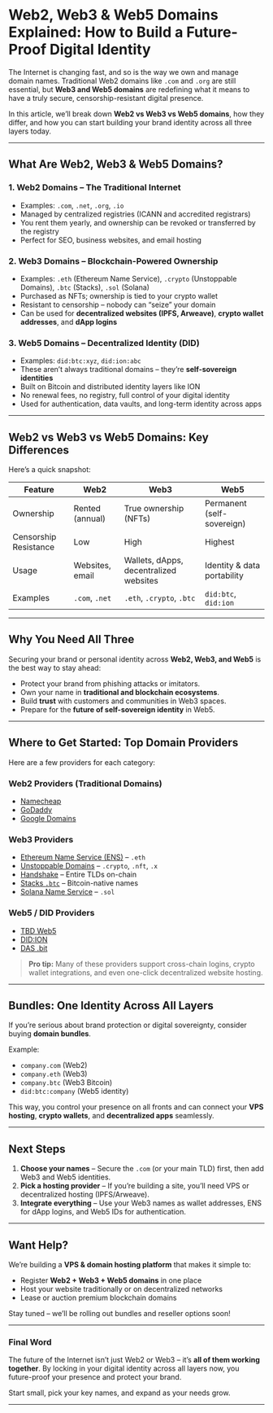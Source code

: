 # **Web2, Web3 & Web5 Domains Explained: How to Build a Future-Proof Digital Identity**

The Internet is changing fast, and so is the way we own and manage domain names. Traditional Web2 domains like `.com` and `.org` are still essential, but **Web3 and Web5 domains** are redefining what it means to have a truly secure, censorship-resistant digital presence.

In this article, we’ll break down **Web2 vs Web3 vs Web5 domains**, how they differ, and how you can start building your brand identity across all three layers today.

---

## **What Are Web2, Web3 & Web5 Domains?**

### **1. Web2 Domains – The Traditional Internet**

* Examples: `.com`, `.net`, `.org`, `.io`
* Managed by centralized registries (ICANN and accredited registrars)
* You rent them yearly, and ownership can be revoked or transferred by the registry
* Perfect for SEO, business websites, and email hosting

### **2. Web3 Domains – Blockchain-Powered Ownership**

* Examples: `.eth` (Ethereum Name Service), `.crypto` (Unstoppable Domains), `.btc` (Stacks), `.sol` (Solana)
* Purchased as NFTs; ownership is tied to your crypto wallet
* Resistant to censorship – nobody can “seize” your domain
* Can be used for **decentralized websites (IPFS, Arweave)**, **crypto wallet addresses**, and **dApp logins**

### **3. Web5 Domains – Decentralized Identity (DID)**

* Examples: `did:btc:xyz`, `did:ion:abc`
* These aren’t always traditional domains – they’re **self-sovereign identities**
* Built on Bitcoin and distributed identity layers like ION
* No renewal fees, no registry, full control of your digital identity
* Used for authentication, data vaults, and long-term identity across apps

---

## **Web2 vs Web3 vs Web5 Domains: Key Differences**

Here’s a quick snapshot:

| **Feature**           | **Web2**        | **Web3**                               | **Web5**                    |
| --------------------- | --------------- | -------------------------------------- | --------------------------- |
| Ownership             | Rented (annual) | True ownership (NFTs)                  | Permanent (self-sovereign)  |
| Censorship Resistance | Low             | High                                   | Highest                     |
| Usage                 | Websites, email | Wallets, dApps, decentralized websites | Identity & data portability |
| Examples              | `.com`, `.net`  | `.eth`, `.crypto`, `.btc`              | `did:btc`, `did:ion`        |

---

## **Why You Need All Three**

Securing your brand or personal identity across **Web2, Web3, and Web5** is the best way to stay ahead:

* Protect your brand from phishing attacks or imitators.
* Own your name in **traditional and blockchain ecosystems**.
* Build **trust** with customers and communities in Web3 spaces.
* Prepare for the **future of self-sovereign identity** in Web5.

---

## **Where to Get Started: Top Domain Providers**

Here are a few providers for each category:

### **Web2 Providers (Traditional Domains)**

* [Namecheap](https://namecheap.com)
* [GoDaddy](https://godaddy.com)
* [Google Domains](https://domains.google)

### **Web3 Providers**

* [Ethereum Name Service (ENS)](https://ens.domains) – `.eth`
* [Unstoppable Domains](https://unstoppabledomains.com) – `.crypto`, `.nft`, `.x`
* [Handshake](https://handshake.org) – Entire TLDs on-chain
* [Stacks `.btc`](https://btc.us) – Bitcoin-native names
* [Solana Name Service](https://bonfida.org) – `.sol`

### **Web5 / DID Providers**

* [TBD Web5](https://developer.tbd.website/projects/web5/)
* [DID\:ION](https://identity.foundation/ion/)
* [DAS .bit](https://did.id/)

> **Pro tip:** Many of these providers support cross-chain logins, crypto wallet integrations, and even one-click decentralized website hosting.

---

## **Bundles: One Identity Across All Layers**

If you’re serious about brand protection or digital sovereignty, consider buying **domain bundles**.

Example:

* `company.com` (Web2)
* `company.eth` (Web3)
* `company.btc` (Web3 Bitcoin)
* `did:btc:company` (Web5 identity)

This way, you control your presence on all fronts and can connect your **VPS hosting**, **crypto wallets**, and **decentralized apps** seamlessly.

---

## **Next Steps**

1. **Choose your names** – Secure the `.com` (or your main TLD) first, then add Web3 and Web5 identities.
2. **Pick a hosting provider** – If you’re building a site, you’ll need VPS or decentralized hosting (IPFS/Arweave).
3. **Integrate everything** – Use your Web3 names as wallet addresses, ENS for dApp logins, and Web5 IDs for authentication.

---

## **Want Help?**

We’re building a **VPS & domain hosting platform** that makes it simple to:

* Register **Web2 + Web3 + Web5 domains** in one place
* Host your website traditionally or on decentralized networks
* Lease or auction premium blockchain domains

Stay tuned – we’ll be rolling out bundles and reseller options soon!

---

### **Final Word**

The future of the Internet isn’t just Web2 or Web3 – it’s **all of them working together**. By locking in your digital identity across all layers now, you future-proof your presence and protect your brand.

Start small, pick your key names, and expand as your needs grow.

---

